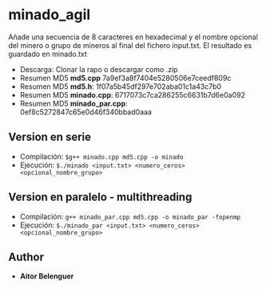 # minado_agil
Añade una secuencia de 8 caracteres en hexadecimal y el nombre opcional del minero o grupo de mineros al final del fichero input.txt. El resultado es guardado en minado.txt
- Descarga: Clonar la rapo o descargar como .zip
- Resumen MD5 **md5.cpp** 7a9ef3a8f7404e5280506e7ceedf809c 
- Resumen MD5 **md5.h**: 1f07a5b45df297e702aba01c1a43c7b0
- Resumen MD5 **minado.cpp**: 6717073c7ca286255c6631b7d6e0a092
- Resumen MD5 **minado_par.cpp**: 0ef8c5272847c65e0d46f340bbad0aaa

## Version en serie
- Compilación: ```$g++ minado.cpp md5.cpp -o minado```
- Ejecución: ```$./minado <input.txt> <numero_ceros> <opcional_nombre_grupo>```

## Version en paralelo - multithreading
- Compilación: ```g++ minado_par.cpp md5.cpp -o minado_par -fopenmp```
- Ejecución: ```$./minado_par <input.txt> <numero_ceros> <opcional_nombre_grupo>```

## Author

* **Aitor Belenguer** 
